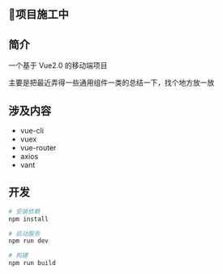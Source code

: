 ## 🚧项目施工中

## 简介
一个基于 Vue2.0 的移动端项目

主要是把最近弄得一些通用组件一类的总结一下，找个地方放一放


## 涉及内容
- vue-cli
- vuex
- vue-router
- axios
- vant


## 开发
```bash
# 安装依赖
npm install

# 启动服务
npm run dev

# 构建
npm run build
```